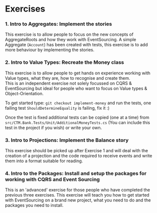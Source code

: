 # Exercises

### 1. Intro to Aggregates: Implement the stories

This exercise is to allow people to focus on the new concepts of AggregateRoots and how they work with EventSourcing.  A simple Aggregate (`Account`) has been created
with tests, this exercise is to add more behaviour by implementing the stories.

### 2. Intro to Value Types: Recreate the Money class 

This exercise is to allow people to get hands on experience working with Value types, what they are, how to recognise and create them.  
This is an independent exercise not solely focussed on CQRS & EventSourcing but ideal for people who want to focus on Value types & Object-Orientation.

To get started type: `git checkout implement-money` and run the tests, one failing test `ShouldDetermineEquality` is failing, fix it :)

Once the test is fixed additional tests can be copied (one at a time) from `src/CTM.Bank.Tests/Unit/AdditionalMoneyTests.cs` 
(You can include this test in the project if you wish) or write your own.

### 3. Intro to Projections: Implement the Balance story

This exercise should be picked up after Exercise 1 and will deal with the creation of a projection and the code required to receive events and write them into a format 
suitable for reading.

### 4. Intro to the Packages: Install and setup the packages for working with CQRS and Event Sourcing

This is an 'advanced' exercise for those people who have completed the previous three exercises.  This exercise will teach you how to get started with EventSourcing on a brand 
new project, what you need to do and the packages you need to install.